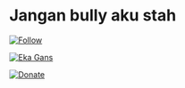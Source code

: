 # Jangan bully aku stah

<a href="https://www.instagram.com/ekagans_02" target="_blank"><img src="https://img.shields.io/badge/Instagram-%23E4405F.svg?&style=flat-square&logo=instagram&logoColor=white" alt="Follow"></a>

<a href="https://wa.me/6288221400832" target="_blank"><img src="https://img.shields.io/badge/Whatsapp-%808080.svg?&style=flat-square&logo=Whatsapp&logoColor=white" alt="Eka Gans"></a>

<a href="https://saweria.co/donate/Ekadanuarta"><img alt="Donate" src="https://img.shields.io/badge/Saweria-F16061?style=for-the-badge&logo=ko-fi&logoColor=white" /></a>

  
